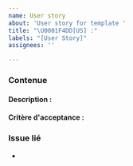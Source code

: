 ```yaml
---
name: User story
about: 'User story for template '
title: "\U0001F4DD[US] :"
labels: "[User Story]"
assignees: ''

---
```


### Contenue
#### Description :
#### Critère d'acceptance :

### Issue lié
-
